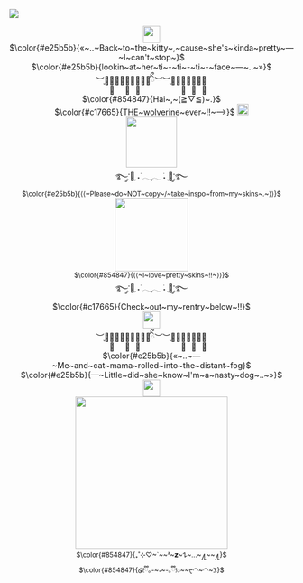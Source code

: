 ![](https://komarev.com/ghpvc/?username=KittenChanCorruptionArc&color=5C162E&style=for-the-badge&label=_ᶻ_𝘇_𐰁_++++&=trueb5415c)
<p align="center">
 <img src="https://file.garden/Zlo7whFY2AfQROME/Tumblr_l_206283575022602.jpg" "width="30" height="30"> <br />
  $\color{#e25b5b}{«~..~Back~to~the~kitty~,~cause~she's~kinda~pretty~—~I~can't~stop~}$<br /> 
 $\color{#e25b5b}{lookin~at~her~ti~-~ti~-~ti~-~face~—~..~»}$ <br /> 
 ︶֪︶︶֪︶︶︶֪︶︶֪︶︶ིྀ︶︶֪︶︶︶֪︶︶֪︶︶֪ <br />
 $\color{#854847}{Hai~,~(⁠≧⁠▽⁠≦⁠)~.}$ <br />
$\color{#c17665}{THE~wolverine~ever~!!~—>}$ <a href="https://github.com/WheresTheExit"><img src="https://file.garden/Zlo7whFY2AfQROME/ff9a7f5d7869b7613c7dcb4fb43345ef555f8bdb.gif" "width="20" height=20" > </a> <br />
<img src="https://file.garden/Zlo7whFY2AfQROME/Tumblr_l_33662805895236.jpg" "width="90" height="90"> <br />
࿐༘་🐺ִֶָ ˖࣪ 𓂃ִִִֶֶֶָָָ𓂃 ࣪˖ ִֶָ🐇་༘࿐ <br />
  <sub/> $\color{#e25b5b}{⟨⟨~Please~do~NOT~copy~/~take~inspo~from~my~skins~.~⟩⟩}$ </sub> <br />
<img src="https://file.garden/Zlo7whFY2AfQROME/Argenti%201.png" "width="130" height="130"> <br />
  <sub/> $\color{#854847}{⟨⟨~I~love~pretty~skins~!!~⟩⟩}$ </sub> <br />
  ࿐༘་🐺ִֶָ ˖࣪ 𓂃ִִֶֶָָ𓂃 ࣪˖ ִֶָ🐇་༘࿐<br />
  $\color{#c17665}{Check~out~my~rentry~below~!!}$<br />
 <a href="https://rentry.co/KittenChanCorruptionArcc"><img src="https://file.garden/Zlo7whFY2AfQROME/Tumblr_l_4374811607490.gif" "width="30" height=30" > </a> <br />
  ︶֪︶︶֪︶︶︶֪︶︶֪︶︶ིྀ︶︶֪︶︶︶֪︶︶֪︶︶֪ <br />
  $\color{#e25b5b}{«~..~—~Me~and~cat~mama~rolled~into~the~distant~fog}$ <br /> 
 $\color{#e25b5b}{—~Little~did~she~know~I'm~a~nasty~dog~..~»}$ <br />
 <img src="https://file.garden/Zlo7whFY2AfQROME/Tumblr_l_206285126638910.jpg" "width="30" height="30"> <br />
  <img src="https://file.garden/Zlo7whFY2AfQROME/bb-removebg-preview.png" "width="270" height="270"> <br />
   <sub/> $\color{#854847}{₊˚⊹♡~`~~ᶻ~𝘇~𐰁~...~႔~~႔}$</sub> <br />
<sub/>$\color{#854847}{໒꒰ྀི｡-~˕~-｡ྀི꒱১~~ᠸ◠~◠~𐅠}$ <br /> <br />
</div>
